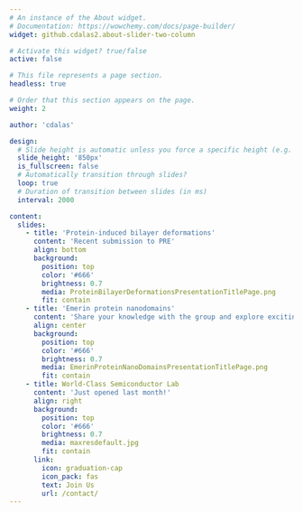 ```yaml
---
# An instance of the About widget.
# Documentation: https://wowchemy.com/docs/page-builder/
widget: github.cdalas2.about-slider-two-column

# Activate this widget? true/false
active: false

# This file represents a page section.
headless: true

# Order that this section appears on the page.
weight: 2

author: 'cdalas'

design:
  # Slide height is automatic unless you force a specific height (e.g. '400px')
  slide_height: '850px'
  is_fullscreen: false
  # Automatically transition through slides?
  loop: true
  # Duration of transition between slides (in ms)
  interval: 2000

content:
  slides:
    - title: 'Protein-induced bilayer deformations'
      content: 'Recent submission to PRE'
      align: bottom
      background:
        position: top
        color: '#666'
        brightness: 0.7
        media: ProteinBilayerDeformationsPresentationTitlePage.png
        fit: contain
    - title: 'Emerin protein nanodomains'
      content: 'Share your knowledge with the group and explore exciting new topics together!'
      align: center
      background:
        position: top
        color: '#666'
        brightness: 0.7
        media: EmerinProteinNanoDomainsPresentationTitlePage.png
        fit: contain
    - title: World-Class Semiconductor Lab
      content: 'Just opened last month!'
      align: right
      background:
        position: top
        color: '#666'
        brightness: 0.7
        media: maxresdefault.jpg
        fit: contain
      link:
        icon: graduation-cap
        icon_pack: fas
        text: Join Us
        url: /contact/
---
```

